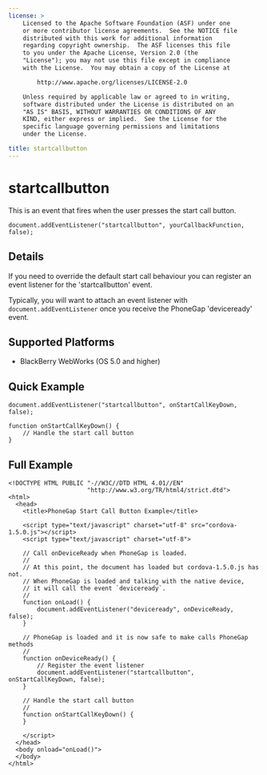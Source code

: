 ```yaml
---
license: >
    Licensed to the Apache Software Foundation (ASF) under one
    or more contributor license agreements.  See the NOTICE file
    distributed with this work for additional information
    regarding copyright ownership.  The ASF licenses this file
    to you under the Apache License, Version 2.0 (the
    "License"); you may not use this file except in compliance
    with the License.  You may obtain a copy of the License at

        http://www.apache.org/licenses/LICENSE-2.0

    Unless required by applicable law or agreed to in writing,
    software distributed under the License is distributed on an
    "AS IS" BASIS, WITHOUT WARRANTIES OR CONDITIONS OF ANY
    KIND, either express or implied.  See the License for the
    specific language governing permissions and limitations
    under the License.

title: startcallbutton
---
```


startcallbutton
===========

This is an event that fires when the user presses the start call button.

    document.addEventListener("startcallbutton", yourCallbackFunction, false);

Details
-------

If you need to override the default start call behaviour you can register an event listener for the 'startcallbutton' event.

Typically, you will want to attach an event listener with `document.addEventListener` once you receive the PhoneGap 'deviceready' event.

Supported Platforms
-------------------

- BlackBerry WebWorks (OS 5.0 and higher)

Quick Example
-------------

    document.addEventListener("startcallbutton", onStartCallKeyDown, false);

    function onStartCallKeyDown() {
        // Handle the start call button
    }

Full Example
------------

    <!DOCTYPE HTML PUBLIC "-//W3C//DTD HTML 4.01//EN"
                          "http://www.w3.org/TR/html4/strict.dtd">
    <html>
      <head>
        <title>PhoneGap Start Call Button Example</title>

        <script type="text/javascript" charset="utf-8" src="cordova-1.5.0.js"></script>
        <script type="text/javascript" charset="utf-8">

        // Call onDeviceReady when PhoneGap is loaded.
        //
        // At this point, the document has loaded but cordova-1.5.0.js has not.
        // When PhoneGap is loaded and talking with the native device,
        // it will call the event `deviceready`.
        //
        function onLoad() {
            document.addEventListener("deviceready", onDeviceReady, false);
        }

        // PhoneGap is loaded and it is now safe to make calls PhoneGap methods
        //
        function onDeviceReady() {
            // Register the event listener
            document.addEventListener("startcallbutton", onStartCallKeyDown, false);
        }

        // Handle the start call button
        //
        function onStartCallKeyDown() {
        }

        </script>
      </head>
      <body onload="onLoad()">
      </body>
    </html>
